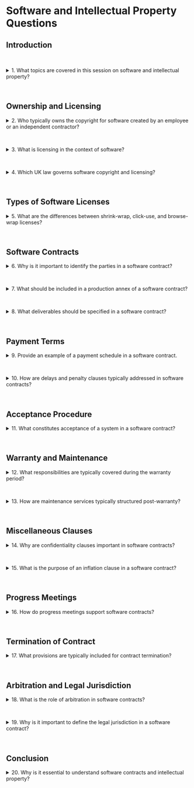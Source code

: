 # Software and Intellectual Property Questions

## Introduction

&nbsp;

<details>
<summary>
1. What topics are covered in this session on software and intellectual property?
</summary>

The session covers issues around software ownership, licensing, contracts, and the legal aspects involved.
</details>

&nbsp;

## Ownership and Licensing

<details>
<summary>
2. Who typically owns the copyright for software created by an employee or an independent contractor?
</summary>

- **Employee**: The employer owns the copyright.
- **Independent Contractor**: The contractor owns the copyright.
</details>

&nbsp;

<details>
<summary>
3. What is licensing in the context of software?
</summary>

Licensing allows the copyright owner to grant others permission to carry out activities that would otherwise be exclusive rights of the owner. Licenses may be applied for a fixed term or in perpetuity.
</details>

&nbsp;

<details>
<summary>
4. Which UK law governs software copyright and licensing?
</summary>

The **Copyright, Designs and Patents Act 1988** governs software copyright and licensing in the UK.
</details>

&nbsp;

## Types of Software Licenses

<details>
<summary>
5. What are the differences between shrink-wrap, click-use, and browse-wrap licenses?
</summary>

- **Shrink-Wrap License**: Accepted upon opening the software packaging.
- **Click-Use License**: Accepted by clicking an "Accept" button online.
- **Browse-Wrap License**: Terms are available on a website, but explicit agreement is not required.
</details>

&nbsp;

## Software Contracts

<details>
<summary>
6. Why is it important to identify the parties in a software contract?
</summary>

Identifying the parties ensures clarity about who is involved and establishes that any prior discussions are not part of the formal contract.
</details>

&nbsp;

<details>
<summary>
7. What should be included in a production annex of a software contract?
</summary>

A production annex should include:

- Detailed client requirements.
- Procedures for variations and modifications.
- Performance and testing criteria.
</details>

&nbsp;

<details>
<summary>
8. What deliverables should be specified in a software contract?
</summary>

Deliverables may include:

- Source code and executable files.
- Documentation (design, reference, training, operations manuals).
- Maintenance tools.
- Training for users and maintenance staff.
- Test data and results.
</details>

&nbsp;

## Payment Terms

<details>
<summary>
9. Provide an example of a payment schedule in a software contract.
</summary>

- 15% on contract signature.
- Stage payments totaling 50%.
- 25% on system acceptance.
- 10% at the end of the warranty period.
</details>

&nbsp;

<details>
<summary>
10. How are delays and penalty clauses typically addressed in software contracts?
</summary>

- **Client Delays**: Provisions for payments to compensate the supplier.
- **Supplier Delays**: Penalty clauses that reduce payments on a weekly basis, though suppliers may resist including these clauses.
</details>

&nbsp;

## Acceptance Procedure

<details>
<summary>
11. What constitutes acceptance of a system in a software contract?
</summary>

Acceptance occurs when the client-provided tests and expected results are successfully completed. Tests must be defined in advance, and failure procedures should be specified.
</details>

&nbsp;

## Warranty and Maintenance

<details>
<summary>
12. What responsibilities are typically covered during the warranty period?
</summary>

The supplier must correct any errors found within the warranty period free of charge.
</details>

&nbsp;

<details>
<summary>
13. How are maintenance services typically structured post-warranty?
</summary>

Maintenance may include software enhancements and is usually charged on a fixed price or time-and-materials basis.
</details>

&nbsp;

## Miscellaneous Clauses

<details>
<summary>
14. Why are confidentiality clauses important in software contracts?
</summary>

Confidentiality clauses, often covered by a Non-Disclosure Agreement (NDA), ensure that sensitive information is protected from unauthorized disclosure.
</details>

&nbsp;

<details>
<summary>
15. What is the purpose of an inflation clause in a software contract?
</summary>

An inflation clause allows charges to be adjusted in accordance with rising costs over the duration of the contract.
</details>

&nbsp;

## Progress Meetings

<details>
<summary>
16. How do progress meetings support software contracts?
</summary>

Progress meetings provide updates on milestones, track delays, and support evidence for staged payments. Minutes from these meetings document progress and responsibilities.
</details>

&nbsp;

## Termination of Contract

<details>
<summary>
17. What provisions are typically included for contract termination?
</summary>

Provisions include:

- Terms for amicable termination.
- Payment for completed work.
- Compensation for unfinished work.
- Ownership of work completed up to the termination date.
</details>

&nbsp;

## Arbitration and Legal Jurisdiction

<details>
<summary>
18. What is the role of arbitration in software contracts?
</summary>

Arbitration allows parties to resolve disputes by accepting the decision of an arbitrator, governed by the **Arbitration Act 1996**.
</details>

&nbsp;

<details>
<summary>
19. Why is it important to define the legal jurisdiction in a software contract?
</summary>

Defining legal jurisdiction clarifies which country's laws will govern the contract, which is especially important for international agreements.
</details>

&nbsp;

## Conclusion

<details>
<summary>
20. Why is it essential to understand software contracts and intellectual property?
</summary>

Understanding software contracts and intellectual property ensures clarity, protects the interests of all parties, and addresses key aspects such as ownership, licensing, deliverables, and legal obligations.
</details>
